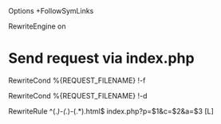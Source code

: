<IfModule mod_rewrite.c>
   Options +FollowSymLinks

   RewriteEngine on


   # Send request via index.php

   RewriteCond %{REQUEST_FILENAME} !-f

   RewriteCond %{REQUEST_FILENAME} !-d

   RewriteRule ^(.*)-(.*)-(.*)\.html$ index.php?p=$1&c=$2&a=$3 [L]


</IfModule>